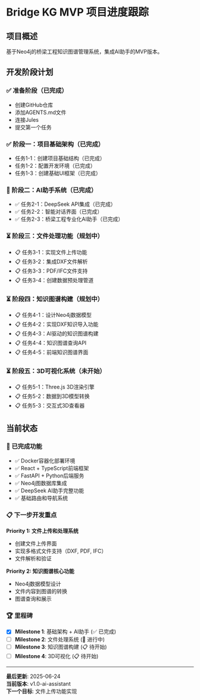 # Bridge KG MVP 项目进度跟踪

## 项目概述
基于Neo4j的桥梁工程知识图谱管理系统，集成AI助手的MVP版本。

## 开发阶段计划

### ✅ 准备阶段（已完成）
- 创建GitHub仓库
- 添加AGENTS.md文件  
- 连接Jules
- 提交第一个任务

### ✅ 阶段一：项目基础架构（已完成）
- 任务1-1：创建项目基础结构（已完成）
- 任务1-2：配置开发环境（已完成）
- 任务1-3：创建基础UI框架（已完成）

### 🎉 阶段二：AI助手系统（已完成）
- ✅ 任务2-1：DeepSeek API集成（已完成）
- ✅ 任务2-2：智能对话界面（已完成）  
- ✅ 任务2-3：桥梁工程专业化AI助手（已完成）

### ⏳ 阶段三：文件处理功能（规划中）
- 📋 任务3-1：实现文件上传功能
- 📋 任务3-2：集成DXF文件解析
- 📋 任务3-3：PDF/IFC文件支持
- 📋 任务3-4：创建数据预处理管道

### ⏳ 阶段四：知识图谱构建（规划中）
- 📋 任务4-1：设计Neo4j数据模型
- 📋 任务4-2：实现DXF知识导入功能
- 📋 任务4-3：AI驱动的知识图谱构建
- 📋 任务4-4：知识图谱查询API
- 📋 任务4-5：前端知识图谱界面

### ⏳ 阶段五：3D可视化系统（未开始）
- 📋 任务5-1：Three.js 3D渲染引擎
- 📋 任务5-2：数据到3D模型转换
- 📋 任务5-3：交互式3D查看器

## 当前状态

### 🎊 已完成功能
- ✅ Docker容器化部署环境
- ✅ React + TypeScript前端框架
- ✅ FastAPI + Python后端服务
- ✅ Neo4j图数据库集成
- ✅ DeepSeek AI助手完整功能
- ✅ 基础路由和导航系统

### 📋 下一步开发重点
**Priority 1: 文件上传和处理系统**
- 创建文件上传界面
- 实现多格式文件支持（DXF, PDF, IFC）
- 文件解析和验证

**Priority 2: 知识图谱核心功能**  
- Neo4j数据模型设计
- 文件内容到图谱的转换
- 图谱查询和展示

### 🏆 里程碑
- [x] **Milestone 1**: 基础架构 + AI助手 (✅ 已完成)
- [ ] **Milestone 2**: 文件处理系统 (🚧 进行中)
- [ ] **Milestone 3**: 知识图谱构建 (📋 待开始)
- [ ] **Milestone 4**: 3D可视化 (📋 待开始)

---
**最后更新**: 2025-06-24  
**当前版本**: v1.0-ai-assistant  
**下一个目标**: 文件上传功能实现
